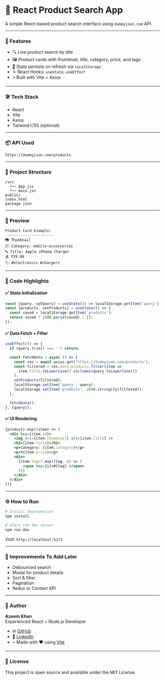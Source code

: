 # 🛒 React Product Search App

A simple React-based product search interface using `dummyjson.com` API.

---

### 🚀 Features

- 🔍 Live product search by title
- 🖼️ Product cards with thumbnail, title, category, price, and tags
- 💾 State persists on refresh via `localStorage`
- ⚛️ React Hooks: `useState`, `useEffect`
- ⚡ Built with Vite + Axios

---

### 🛠️ Tech Stack

- React
- Vite
- Axios
- Tailwind CSS (optional)

---

### 📦 API Used

```
https://dummyjson.com/products
```

---

### 📁 Project Structure

```
/src
  └── App.jsx
  └── main.jsx
public/
index.html
package.json
```

---

### 📸 Preview

```
Product Card Example:
----------------------
📷 Thumbnail
📦 Category: mobile-accessories
🔤 Title: Apple iPhone Charger
💰 ₹19.99
🏷️ #electronics #chargers
```

---

### 🧠 Code Highlights

#### ✅ State Initialization

```js
const [query, setQuery] = useState(() => localStorage.getItem('query') || '');
const [products, setProducts] = useState(() => {
  const saved = localStorage.getItem('products');
  return saved ? JSON.parse(saved) : [];
});
```

#### ✅ Data Fetch + Filter

```js
useEffect(() => {
  if (query.trim() === '') return;

  const fetchData = async () => {
    const res = await axios.get("https://dummyjson.com/products");
    const filtered = res.data.products.filter(item =>
      item.title.toLowerCase().includes(query.toLowerCase())
    );
    setProducts(filtered);
    localStorage.setItem('query', query);
    localStorage.setItem('products', JSON.stringify(filtered));
  };

  fetchData();
}, [query]);
```

#### ✅ UI Rendering

```jsx
{products.map((item) => (
  <div key={item.id}>
    <img src={item.thumbnail} alt={item.title} />
    <h2>{item.title}</h2>
    <p>Category: {item.category}</p>
    <p>₹{item.price}</p>
    <div>
      {item.tags?.map((tag, i) => (
        <span key={i}>#{tag} </span>
      ))}
    </div>
  </div>
))}
```

---

### ⚙️ How to Run

```bash
# Install dependencies
npm install

# Start the dev server
npm run dev
```

Visit: `http://localhost:5173`

---

### 📌 Improvements To Add Later

- Debounced search
- Modal for product details
- Sort & filter
- Pagination
- Redux or Context API

---

### 👤 Author

**Azeem Khan**  
Experienced React + Node.js Developer

- 🌐 [GitHub](https://github.com/AzeemKhan27/Startup-Companies---Coding-Assignments)  
- 💼 [LinkedIn](https://www.linkedin.com/in/azeem-khan-5a9717171/)   
- ⚡ Made with ❤️ using [Vite](https://vitejs.dev/)

---

### 📄 License

This project is open source and available under the MIT License.
